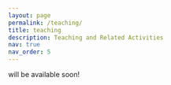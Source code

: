 ```yaml
---
layout: page
permalink: /teaching/
title: teaching
description: Teaching and Related Activities
nav: true
nav_order: 5
---
```


will be available soon!
